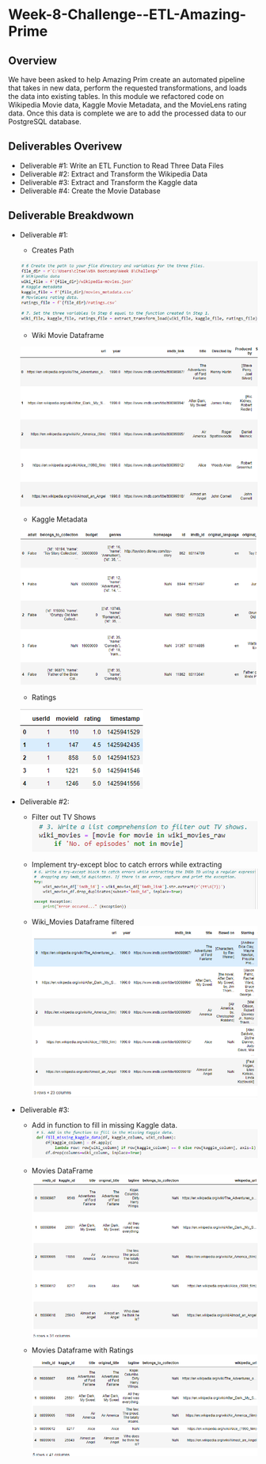 # Week-8-Challenge--ETL-Amazing-Prime

## Overview
We have been asked to help Amazing Prim create an automated pipeline that takes in new data, perform the requested transformations, and loads the data into existing tables. In this module we refactored code on Wikipedia Movie data, Kaggle Movie Metadata, and the MovieLens rating data. Once this data is complete we are to add the processed data to our PostgreSQL database.

## Deliverables Overivew
* Deliverable #1: Write an ETL Function to Read Three Data Files
* Deliverable #2: Extract and Transform the Wikipedia Data
* Deliverable #3: Extract and Transform the Kaggle data
* Deliverable #4: Create the Movie Database 

## Deliverable Breakdwown
* Deliverable #1:

  * Creates Path
        
  ![Creates path](https://github.com/LindsayTeeters/Week-8-Challenge--ETL-Amazing-Prime/blob/main/Resources/Create%20Path_Set%20Variables%20(D1).png)
  
    * Wiki Movie Dataframe
      
   ![Wiki_DF](https://github.com/LindsayTeeters/Week-8-Challenge--ETL-Amazing-Prime/blob/main/Resources/Wiki_movies_df%20(D1).png)
  
   * Kaggle Metadata
  
   ![Kaggle DF](https://github.com/LindsayTeeters/Week-8-Challenge--ETL-Amazing-Prime/blob/main/Resources/Kaggle_meta%20(D1).png)
   
   * Ratings
  
   ![Ratings](https://github.com/LindsayTeeters/Week-8-Challenge--ETL-Amazing-Prime/blob/main/Resources/Ratings%20(D1).png)

* Deliverable #2: 

  * Filter out TV Shows
    ![Filter TV](https://github.com/LindsayTeeters/Week-8-Challenge--ETL-Amazing-Prime/blob/main/Resources/FIlter%20out%20TV%20Shows%20(D2).png)
    
  * Implement try-except bloc to catch errors while extracting
    ![try-except](https://github.com/LindsayTeeters/Week-8-Challenge--ETL-Amazing-Prime/blob/main/Resources/Try_Except%20(D2).png)
  
  * Wiki_Movies Dataframe filtered
    ![wiki filtered](https://github.com/LindsayTeeters/Week-8-Challenge--ETL-Amazing-Prime/blob/main/Resources/Wiki_movies_df%20(D2).png)
  
* Deliverable #3:
  
  * Add in function to fill in missing Kaggle data.
    ![Fill in Data](https://github.com/LindsayTeeters/Week-8-Challenge--ETL-Amazing-Prime/blob/main/Resources/Fill%20In%20Missing%20Kaggle%20(D3).png)
  
  * Movies DataFrame
    ![Movies_DF](https://github.com/LindsayTeeters/Week-8-Challenge--ETL-Amazing-Prime/blob/main/Resources/Movies_DF%20(D3).png)
  
  * Movies Dataframe with Ratings
    ![DF with Ratings](https://github.com/LindsayTeeters/Week-8-Challenge--ETL-Amazing-Prime/blob/main/Resources/Movies_w_Ratings%20(D3).png)
